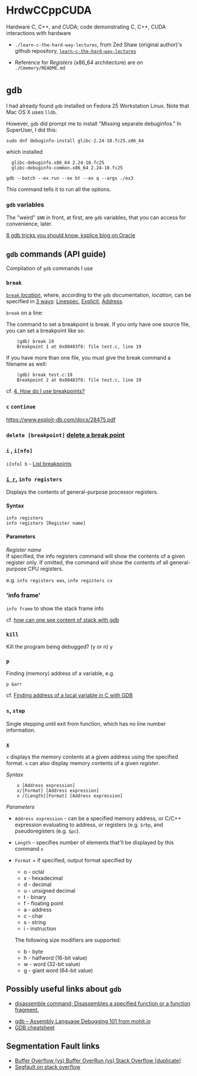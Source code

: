 # HrdwCCppCUDA
Hardware C, C++, and CUDA; code demonstrating C, C++, CUDA interactions with hardware

- `./learn-c-the-hard-way-lectures`, from Zed Shaw (original author)'s github repository, [`learn-c-the-hard-way-lectures`](https://github.com/zedshaw/learn-c-the-hard-way-lectures)

- Reference for *Registers* (x86_64 architecture) are on `./Cmemory/README.md`  

# `gdb`  

I had already found `gdb` installed on Fedora 25 Workstation Linux.  Note that Mac OS X uses `lldb`. 

However, `gdb` did prompt me to install "Missing separate debuginfos."  In SuperUser, I did this:

```  
sudo dnf debuginfo-install glibc-2.24-10.fc25.x86_64  
```   
which installed  
```  
  glibc-debuginfo.x86_64 2.24-10.fc25                                           
  glibc-debuginfo-common.x86_64 2.24-10.fc25     
```

```
gdb --batch --ex run --ex bt --ex q --args ./ex3
```  
This command tells it to run all the options.  

### `gdb` variables

The "weird" `$NN` in front, at first, are `gdb` variables, that you can access for convenience, later.  

[8 gdb tricks you should know, ksplice blog on Oracle](https://blogs.oracle.com/ksplice/8-gdb-tricks-you-should-know)

## `gdb` commands (API guide)

Compilation of `gdb` commands I use  

### `break`  

[`break` *location*](https://sourceware.org/gdb/onlinedocs/gdb/Set-Breaks.html), where, according to the `gdb` documentation, *location*, can be specified in [3 ways](): [Linespec](https://sourceware.org/gdb/onlinedocs/gdb/Linespec-Locations.html#Linespec-Locations), [Explicit](https://sourceware.org/gdb/onlinedocs/gdb/Explicit-Locations.html#Explicit-Locations), [Address](https://sourceware.org/gdb/onlinedocs/gdb/Address-Locations.html#Address-Locations).    

`break` on a line: 

 The command to set a breakpoint is break. If you only have one source file, you can set a breakpoint like so:
```  
    (gdb) break 19
    Breakpoint 1 at 0x80483f8: file test.c, line 19
```  
If you have more than one file, you must give the break command a filename as well:
```  
    (gdb) break test.c:19
    Breakpoint 2 at 0x80483f8: file test.c, line 19  
```  

cf. [4. How do I use breakpoints? ](http://www.unknownroad.com/rtfm/gdbtut/gdbbreak.html)

### `c` `continue`

https://www.exploit-db.com/docs/28475.pdf

### `delete [breakpoint]` [delete a break point]() 



### `i` , `i[nfo]`

`i[nfo] b` -	[List breakpoints](https://ccrma.stanford.edu/~jos/stkintro/Useful_commands_gdb.html)

### [`i r`](http://visualgdb.com/gdbreference/commands/info_registers), `info registers`  

Displays the contents of general-purpose processor registers.  

#### Syntax
```  
info registers
info registers [Register name]
```  

#### Parameters

*Register name*  
    If specified, the info registers command will show the contents of a given register only. If omitted, the command will show the contents of all general-purpose CPU registers. 

e.g. `info registers eax`, `info registers cx`    


### 'info frame'  

`info frame` to show the stack frame info

cf. [how can one see content of stack with gdb](https://stackoverflow.com/questions/7848771/how-can-one-see-content-of-stack-with-gdb)

### `kill`  
Kill the program being debugged? (y or n) y


### `p`  

Finding (memory) address of a variable, e.g.  
```  
p &arr
``` 


cf. [Finding address of a local variable in C with GDB](https://stackoverflow.com/questions/10835822/finding-address-of-a-local-variable-in-c-with-gdb)


### `s`, `step`  
Single stepping until exit from function, which has no line number information.


### [`x`](http://visualgdb.com/gdbreference/commands/x)  

`x` displays the memory contents at a given address using the specified format.  `x` can also display memory contents of a given *register*.  

*Syntax* 
``` 
	x [Address expression]
	x/[Format] [Address expression]
	x /[Length][Format] [Address expression]  
```  

*Parameters*  

- `Address expression` - can be a specified memory address, or C/C++ expression evaluating to address, or registers (e.g. `$rbp`, and pseudoregisters (e.g. `$pc`).  
- `Length` - specifies number of elements that'll be displayed by this command `x`  
- `Format` = if specified, output format specified by  
	* o - octal
    * x - hexadecimal
    * d - decimal
    * u - unsigned decimal
    * t - binary
    * f - floating point
    * a - address
    * c - char
    * s - string
    * i - instruction  

	The following size modifiers are supported:  

    * b - byte
    * h - halfword (16-bit value)
    * w - word (32-bit value)
    * g - giant word (64-bit value)
 
 


## Possibly useful links about `gdb`  

* [disassemble command; Disassembles a specified function or a function fragment.](http://visualgdb.com/gdbreference/commands/disassemble)  
- [gdb – Assembly Language Debugging 101 from mohit.io](http://mohit.io/blog/gdb-assembly-language-debugging-101/)
- [GDB cheatsheet](http://darkdust.net/files/GDB%20Cheat%20Sheet.pdf)

## Segmentation Fault links  

- [Buffer Overflow (vs) Buffer OverRun (vs) Stack Overflow [duplicate]](https://stackoverflow.com/questions/1144088/buffer-overflow-vs-buffer-overrun-vs-stack-overflow)
- [Segfault on stack overflow](https://stackoverflow.com/questions/81202/segfault-on-stack-overflow)
